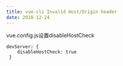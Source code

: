 ```yaml
---
title: vue-cli Invalid Host/Origin header
date: 2018-12-24
---
```

vue.config.js设置disableHostCheck
```
devServer: {
    disableHostCheck: true
 }

```
  